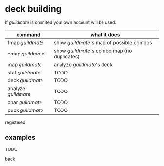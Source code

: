 # deck building
If _guildmate_ is ommited your own account will be used.

| command 				| what it does 									|
| -- | -- |
| fmap _guildmate_    	| show _guildmate_'s map of possible combos 	|
| cmap _guildmate_    	| show _guildmate_'s combo map (no duplicates)	|
| map _guildmate_     	| analyze _guildmate_'s deck 					|
| stat _guildmate_    	| TODO 											|
| deck _guildmate_    	| TODO 											|
| analyze _guildmate_ 	| TODO 											|
| char _guildmate_    	| TODO 											|
| puck _guildmate_    	| TODO 											|

registered
## examples
TODO

[back](index)
<!--stackedit_data:
eyJoaXN0b3J5IjpbLTM3NDAzNTUwNSwtODY3Mzg3MjIzLC0xNj
A2Njg4NDk1LDQwNzExNzY0MywtMTIzNTgyNjMwNF19
-->